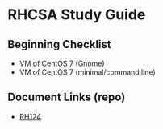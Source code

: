 # RHCSA Study Guide

## Beginning Checklist
- VM of CentOS 7 (Gnome)
- VM of CentOS 7 (minimal/command line)

## Document Links (repo)
- [RH124](/Documents/RH124.md)

